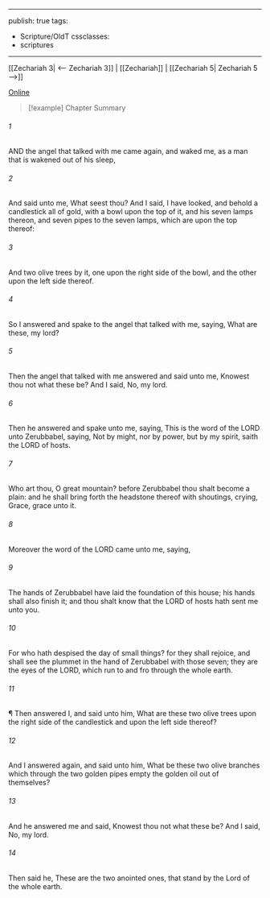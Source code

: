 

---
publish: true
tags:
  - Scripture/OldT
cssclasses:
  - scriptures
---
[[Zechariah 3| <-- Zechariah 3]] | [[Zechariah]] | [[Zechariah 5| Zechariah 5 -->]]

[Online](https://churchofjesuschrist.org/study/scriptures/ot/zech/4?lang=eng)

>[!example] Chapter Summary
>
###### 1
AND the angel that talked with me came again, and waked me, as a man that is wakened out of his sleep,
###### 2
And said unto me, What seest thou?  And I said, I have looked, and behold a candlestick all of gold, with a bowl upon the top of it, and his seven lamps thereon, and seven pipes to the seven lamps, which are upon the top thereof:
###### 3
And two olive trees by it, one upon the right side of the bowl, and the other upon the left side thereof.
###### 4
So I answered and spake to the angel that talked with me, saying, What are these, my lord?
###### 5
Then the angel that talked with me answered and said unto me, Knowest thou not what these be?  And I said, No, my lord.
###### 6
Then he answered and spake unto me, saying, This is the word of the LORD unto Zerubbabel, saying, Not by might, nor by power, but by my spirit, saith the LORD of hosts.
###### 7
Who art thou, O great mountain?  before Zerubbabel thou shalt become a plain: and he shall bring forth the headstone thereof with shoutings, crying, Grace, grace unto it.
###### 8
Moreover the word of the LORD came unto me, saying,
###### 9
The hands of Zerubbabel have laid the foundation of this house; his hands shall also finish it; and thou shalt know that the LORD of hosts hath sent me unto you.
###### 10
For who hath despised the day of small things?  for they shall rejoice, and shall see the plummet in the hand of Zerubbabel with those seven; they are the eyes of the LORD, which run to and fro through the whole earth.
###### 11
¶ Then answered I, and said unto him, What are these two olive trees upon the right side of the candlestick and upon the left side thereof?
###### 12
And I answered again, and said unto him, What be these two olive branches which through the two golden pipes empty the golden oil out of themselves?
###### 13
And he answered me and said, Knowest thou not what these be?  And I said, No, my lord.
###### 14
Then said he, These are the two anointed ones, that stand by the Lord of the whole earth.



